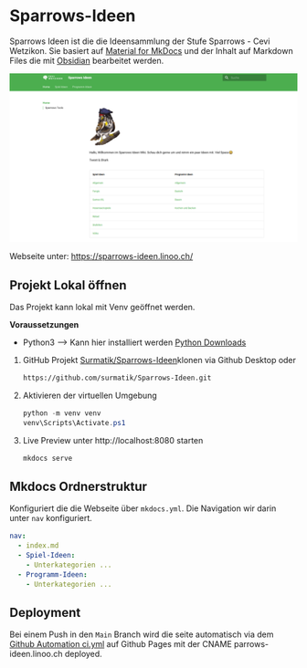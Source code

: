 # Sparrows-Ideen

Sparrows Ideen ist die die Ideensammlung der Stufe Sparrows - Cevi Wetzikon. Sie basiert auf [Material for MkDocs](https://squidfunk.github.io/mkdocs-material/) und der Inhalt auf Markdown Files die mit [Obsidian](https://obsidian.md/) bearbeitet werden.

<img src="./docs/assets/screenshot_webseite.png" alt="image-20230417080309023" style="width: 600px" />

Webseite unter: https://sparrows-ideen.linoo.ch/

## Projekt Lokal öffnen
Das Projekt kann lokal mit Venv geöffnet werden.

**Voraussetzungen**
- Python3 --> Kann hier installiert werden [Python Downloads](https://www.python.org/downloads/windows/)

1. GitHub Projekt [Surmatik/Sparrows-Ideen](https://github.com/surmatik/Sparrows-Ideen.git)klonen via Github Desktop oder
   ```sh
   https://github.com/surmatik/Sparrows-Ideen.git
   ```
2. Aktivieren der virtuellen Umgebung
   ```Powershell
   python -m venv venv
   venv\Scripts\Activate.ps1
   ```
3. Live Preview unter http://localhost:8080 starten
   ```sh
   mkdocs serve
   ```


## Mkdocs Ordnerstruktur
Konfiguriert die die Webseite über `mkdocs.yml`. Die Navigation wir darin unter `nav` konfiguriert.
```yaml
nav:
  - index.md
  - Spiel-Ideen:
    - Unterkategorien ...
  - Programm-Ideen:
    - Unterkategorien ...
```


## Deployment
Bei einem Push in den `Main` Branch wird die seite automatisch via dem [Github Automation ci.yml](https://github.com/surmatik/Sparrows-Ideen/blob/main/.github/workflows/ci.yml) auf Github Pages mit der CNAME parrows-ideen.linoo.ch deployed.